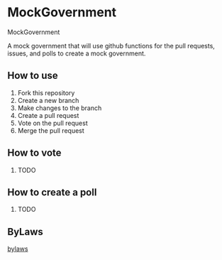 # MockGovernment
MockGovernment

A mock government that will use github functions for the pull requests, issues, and polls to create a mock government.

## How to use
1. Fork this repository
2. Create a new branch
3. Make changes to the branch
4. Create a pull request
5. Vote on the pull request
6. Merge the pull request

## How to vote
1. TODO

## How to create a poll
1. TODO

## ByLaws
[bylaws](ByLaws.md)
